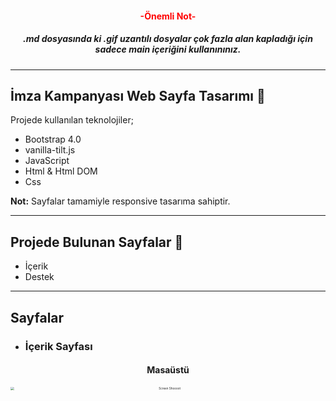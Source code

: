 <h4 align="center" style="color:red;" >-Önemli Not-</h4>
<h5 align="center" >.md dosyasında ki .gif uzantılı dosyalar çok fazla alan kapladığı için sadece main içeriğini kullanınınız.</h5>

----

## İmza Kampanyası Web Sayfa Tasarımı 🎨

Projede kullanılan teknolojiler;
* Bootstrap 4.0
* vanilla-tilt.js
* JavaScript 
* Html & Html DOM
* Css


__Not:__ Sayfalar tamamiyle responsive tasarıma sahiptir.

------

## Projede Bulunan Sayfalar 🤔

* İçerik
* Destek

-----

## Sayfalar

* ### İçerik Sayfası
<h4 align="center" >Masaüstü</h4>
<p align="center"><img width="100%" src="/md pic/icerik.gif" alt="Screen Shoooot" style="zoom:33%;" /></p>
<h4 align="center" >Orta</h4>
<p align="center"><img width="70%" src="/md pic/icerik-medium.gif" alt="Screen Shoooot" style="zoom:33%;" /></p>
<h4 align="center" >Mobil</h4>
<p align="center"><img width="50%" src="/md pic/icerik-mobile.gif" alt="Screen Shoooot" style="zoom:33%;" /></p>


* ### Destek Sayfası
<p align="center"><img width="100%" src="/md pic/destek.gif" alt="Screen Shoooot" style="zoom:33%;" /></p>


--------

## Beğendiysen 🚀

Eğer daha fazla tasarım görmek istiyorsan, beni sosyal medyadan takip edebilirsin;

- [insta => bestami_sarikaya](https://www.instagram.com/bestami_sarikaya/) 
- [unsplash => bbestamis](https://unsplash.com/@bbestamis)
- [youtube => Beyazıt Bestami Sarıkaya](https://www.youtube.com/channel/UCMcDiDV611tOlDsCCzAlElg)